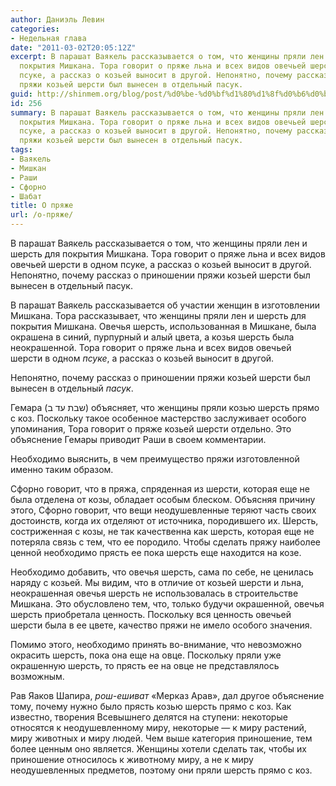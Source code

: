 ```yaml
---
author: Даниэль Левин
categories:
- Недельная глава
date: "2011-03-02T20:05:12Z"
excerpt: В парашат Ваякель рассказывается о том, что женщины пряли лен и шерсть для
  покрытия Мишкана. Тора говорит о пряже льна и всех видов овечьей шерсти в одном
  псуке, а рассказ о козьей выносит в другой. Непонятно, почему рассказ о приношении
  пряжи козьей шерсти был вынесен в отдельный пасук.
guid: http://shinmem.org/blog/post/%d0%be-%d0%bf%d1%80%d1%8f%d0%b6%d0%b5
id: 256
summary: В парашат Ваякель рассказывается о том, что женщины пряли лен и шерсть для
  покрытия Мишкана. Тора говорит о пряже льна и всех видов овечьей шерсти в одном
  псуке, а рассказ о козьей выносит в другой. Непонятно, почему рассказ о приношении
  пряжи козьей шерсти был вынесен в отдельный пасук.
tags:
- Ваякель
- Мишкан
- Раши
- Сфорно
- Шабат
title: О пряже
url: /о-пряже/
---
```

В парашат Ваякель рассказывается о том, что женщины пряли лен и шерсть для покрытия Мишкана. Тора говорит о пряже льна и всех видов овечьей шерсти в одном псуке, а рассказ о козьей выносит в другой. Непонятно, почему рассказ о приношении пряжи козьей шерсти был вынесен в отдельный пасук.<!--more-->

В парашат Ваякель рассказывается об участии женщин в изготовлении Мишкана. Тора рассказывает, что женщины пряли лен и шерсть для покрытия Мишкана. Овечья шерсть, использованная в Мишкане, была окрашена в синий, пурпурный и алый цвета, а козья шерсть была неокрашенной. Тора говорит о пряже льна и всех видов овечьей шерсти в одном _псуке_, а рассказ о козьей выносит в другой. 

Непонятно, почему рассказ о приношении пряжи козьей шерсти был вынесен в отдельный _пасук_. 

Гемара (שבת עד ב) объясняет, что женщины пряли козью шерсть прямо с коз. Поскольку такое особенное мастерство заслуживает особого упоминания, Тора говорит о пряже козьей шерсти отдельно. Это объяснение Гемары приводит Раши в своем комментарии. 

Необходимо выяснить, в чем преимущество пряжи изготовленной именно таким образом. 

Сфорно говорит, что в пряжа, спряденная из шерсти, которая еще не была отделена от козы, обладает особым блеском. Объясняя причину этого, Сфорно говорит, что вещи неодушевленные теряют часть своих достоинств, когда их отделяют от источника, породившего их. Шерсть, состриженная с козы, не так качественна как шерсть, которая еще не потеряла связь с тем, что ее породило. Чтобы сделать пряжу наиболее ценной необходимо прясть ее пока шерсть еще находится на козе. 

Необходимо добавить, что овечья шерсть, сама по себе, не ценилась наряду с козьей. Мы видим, что в отличие от козьей шерсти и льна, неокрашенная овечья шерсть не использовалась в строительстве Мишкана. Это обусловлено тем, что, только будучи окрашенной, овечья шерсть приобретала ценность. Поскольку вся ценность овечьей шерсти была в ее цвете, качество пряжи не имело особого значения. 

Помимо этого, необходимо принять во-внимание, что невозможно окрасить шерсть, пока она еще на овце. Поскольку пряли уже окрашенную шерсть, то прясть ее на овце не представлялось возможным. 

Рав Яаков Шапира, _рош-ешиват_ «Мерказ Арав», дал другое объяснение тому, почему нужно было прясть козью шерсть прямо с коз. Как известно, творения Всевышнего делятся на ступени: некоторые относятся к неодушевленному миру, некоторые — к миру растений, миру животных и миру людей. Чем выше категория приношение, тем более ценным оно является. Женщины хотели сделать так, чтобы их приношение относилось к животному миру, а не к миру неодушевленных предметов, поэтому они пряли шерсть прямо с коз.